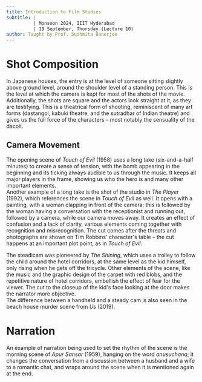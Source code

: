```yaml
---
title: Introduction to Film Studies
subtitle: |
          | Monsoon 2024, IIIT Hyderabad
          | 19 September, Thursday (Lecture 10)
author: Taught by Prof. Sushmita Banerjee
---
```


# Shot Composition
In Japanese houses, the entry is at the level of someone sitting slightly above ground level, around the shoulder level of a standing person. This is the level at which the camera is kept for most of the shots of the movie.  
Additionally, the shots are square and the actors look straight at it, as they are testifying. This is a theatrical form of shooting, reminiscent of many art forms (dastangoi, kabuki theatre, and the sutradhar of Indian theatre) and gives us the full force of the characters – most notably the sensuality of the dacoit.

## Camera Movement
The opening scene of *Touch of Evil* (1958) uses a long take (six-and-a-half minutes) to create a sense of tension, with the bomb appearing in the beginning and its ticking always audible to us through the music. It keeps all major players in the frame, showing us who the hero is and many other important elements.  
Another example of a long take is the shot of the studio in *The Player* (1992), which references the scene in *Touch of Evil* as well. It opens with a painting, with a woman clapping in front of the camera; this is followed by the woman having a conversation with the receptionist and running out, followed by a camera, while our camera moves away. It creates an effect of confusion and a lack of clarity, various elements coming together with recognition and misrecognition. The cut comes after the threats and photographs are shown on Tim Robbins' character's table – the cut happens at an important plot point, as in *Touch of Evil*.

The steadicam was pioneered by *The Shining*, which uses a trolley to follow the child around the hotel corridors, at the same level as the kid himself, only rising when he gets off the tricycle. Other elements of the scene, like the music and the graphic design of the carpet with red blobs, and the repetitive nature of hotel corridors, embellish the effect of fear for the viewer. The cut to the closeup of the kid's face looking at the door makes the narrator more objective.  
The difference between a handheld and a steady cam is also seen in the beach house murder scene from *Us* (2019).

# Narration
An example of narration being used to set the rhythm of the scene is the morning scene of *Apur Sansar* (1959), hanging on the word *anusuchana*; it changes the conversation from a discussion between a husband and a wife to a romantic chat, and wraps around the scene when it is mentioned again at the end.